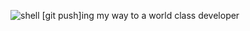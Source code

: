 ![shell](https://github.com/jeffrey990macharia0/MyStack_demos/blob/master/assets/terminal.jpg) [git push]ing my way to a world class developer